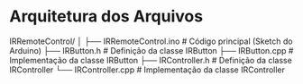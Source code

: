 # Arquitetura dos Arquivos

IRRemoteControl/
│
├── IRRemoteControl.ino     # Código principal (Sketch do Arduino)
├── IRButton.h              # Definição da classe IRButton
├── IRButton.cpp            # Implementação da classe IRButton
├── IRController.h          # Definição da classe IRController
└── IRController.cpp        # Implementação da classe IRController
